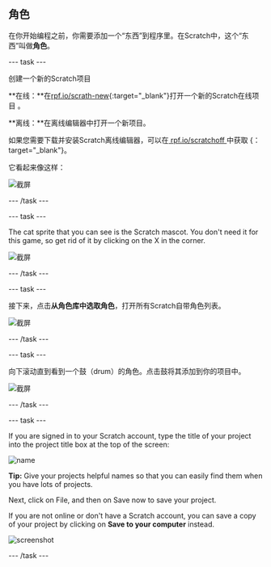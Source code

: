 ## 角色

在你开始编程之前，你需要添加一个“东西”到程序里。在Scratch中，这个“东西”叫做**角色**。

\--- task \---

创建一个新的Scratch项目

**在线：**在[rpf.io/scrath-new](http://rpf.io/scratch-new){:target="_blank"}打开一个新的Scratch在线项目 。

**离线：**在离线编辑器中打开一个新项目。

如果您需要下载并安装Scratch离线编辑器，可以在[ rpf.io/scratchoff ](http://rpf.io/scratchoff)中获取 {：target="_blank"}。

它看起来像这样：

![截屏](images/band-scratch.png)

\--- /task \---

\--- task \---

The cat sprite that you can see is the Scratch mascot. You don't need it for this game, so get rid of it by clicking on the X in the corner.

![截屏](images/band-delete-annotated.png)

\--- /task \---

\--- task \---

接下来，点击**从角色库中选取角色**，打开所有Scratch自带角色列表。

![截屏](images/band-sprite-library.png)

\--- /task \---

\--- task \---

向下滚动直到看到一个鼓（drum）的角色。点击鼓将其添加到你的项目中。

![截屏](images/band-sprite-drum.png)

\--- /task \---

\--- task \---

If you are signed in to your Scratch account, type the title of your project into the project title box at the top of the screen:

![name](images/band-name-annotated.png)

**Tip:** Give your projects helpful names so that you can easily find them when you have lots of projects.

Next, click on File, and then on Save now to save your project.

If you are not online or don't have a Scratch account, you can save a copy of your project by clicking on **Save to your computer** instead.

![screenshot](images/band-save.png)

\--- /task \---